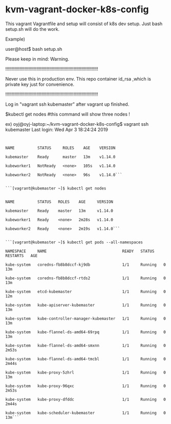 # kvm-vagrant-docker-k8s-config
This vagrant Vagrantfile and setup will consist of k8s dev setup.
Just bash setup.sh will do the work.

Example)


user@host$ bash setup.sh

Please keep in mind:
Warning.

!!!!!!!!!!!!!!!!!!!!!!!!!!!!!!!!!!!!!!!!!!!!!!!!!!!!!!!!!!!!!!!!!!!!!!!!

 Never use this in production env. This repo container id_rsa ,which is private key just for convenience.

!!!!!!!!!!!!!!!!!!!!!!!!!!!!!!!!!!!!!!!!!!!!!!!!!!!!!!!!!!!!!!!!!!!!!!!!


Log in "vagrant ssh kubemaster" after vagrant up finished.

$kubectl get nodes #this command will show three nodes !

ex)
oyj@oyj-laptop:~/kvm-vagrant-docker-k8s-config$ vagrant ssh kubemaster
Last login: Wed Apr  3 18:24:24 2019


```[vagrant@kubemaster ~]$ kubectl get nodes


NAME          STATUS     ROLES    AGE    VERSION

kubemaster    Ready      master   13m    v1.14.0

kubeworker1   NotReady   <none>   105s   v1.14.0
 
kubeworker2   NotReady   <none>   96s    v1.14.0```


```[vagrant@kubemaster ~]$ kubectl get nodes


NAME          STATUS   ROLES    AGE     VERSION

kubemaster    Ready    master   13m     v1.14.0

kubeworker1   Ready    <none>   2m28s   v1.14.0
 
kubeworker2   Ready    <none>   2m19s   v1.14.0```


```[vagrant@kubemaster ~]$ kubectl get pods --all-namespaces

NAMESPACE     NAME                                 READY   STATUS    RESTARTS   AGE

kube-system   coredns-fb8b8dccf-kj9db              1/1     Running   0          13m

kube-system   coredns-fb8b8dccf-rtds2              1/1     Running   0          13m

kube-system   etcd-kubemaster                      1/1     Running   0          12m

kube-system   kube-apiserver-kubemaster            1/1     Running   0          13m

kube-system   kube-controller-manager-kubemaster   1/1     Running   0          13m

kube-system   kube-flannel-ds-amd64-69rpq          1/1     Running   0          13m

kube-system   kube-flannel-ds-amd64-smxnn          1/1     Running   0          2m53s

kube-system   kube-flannel-ds-amd64-tmcbl          1/1     Running   0          2m44s

kube-system   kube-proxy-5zhrl                     1/1     Running   0          13m

kube-system   kube-proxy-96qxc                     1/1     Running   0          2m53s

kube-system   kube-proxy-dfddc                     1/1     Running   0          2m44s

kube-system   kube-scheduler-kubemaster            1/1     Running   0          13m```

